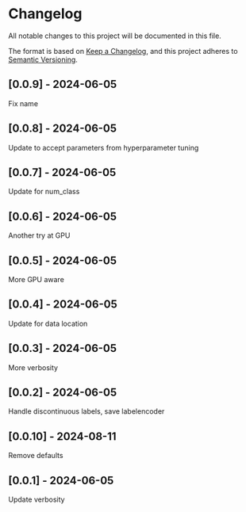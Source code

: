 # Changelog
All notable changes to this project will be documented in this file.

The format is based on [Keep a Changelog](https://keepachangelog.com/en/1.0.0/),
and this project adheres to [Semantic Versioning](https://semver.org/spec/v2.0.0.html).

## [0.0.9] - 2024-06-05
Fix name

## [0.0.8] - 2024-06-05
Update to accept parameters from hyperparameter tuning

## [0.0.7] - 2024-06-05
Update for num_class

## [0.0.6] - 2024-06-05
Another try at GPU

## [0.0.5] - 2024-06-05
More GPU aware

## [0.0.4] - 2024-06-05
Update for data location

## [0.0.3] - 2024-06-05
More verbosity

## [0.0.2] - 2024-06-05
Handle discontinuous labels, save labelencoder

## [0.0.10] - 2024-08-11
Remove defaults

## [0.0.1] - 2024-06-05
Update verbosity
